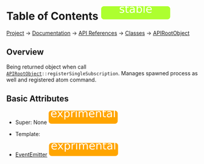 # Table of Contents ![stable]
[Project](https://github.com/ksxatompackages/quick-spawn) → [Documentation](../..) → [API References](..) → [Classes](.) → [APIRootObject](./api.md)

## Overview

Being returned object when call <code>[APIRootObject](.classes/api.md)::registerSingleSubscription</code>. Manages spawned process as well and registered atom command.

## Basic Attributes

 * Super: None ![exprimental]

 * Template:
  - [EventEmitter](../templates/event-emitter.md) ![exprimental]

[fixed]: https://raw.githubusercontent.com/ksxatompackages/quick-spawn/documentation/docs/images/badges/fixed.svg
[stable]: https://raw.githubusercontent.com/ksxatompackages/quick-spawn/documentation/docs/images/badges/stable.svg
[exprimental]: https://raw.githubusercontent.com/ksxatompackages/quick-spawn/documentation/docs/images/badges/exprimental.svg
[deprecated]: https://raw.githubusercontent.com/ksxatompackages/quick-spawn/documentation/docs/images/badges/deprecated.svg
